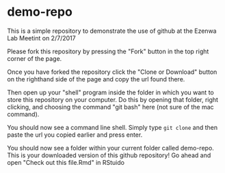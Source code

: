 # demo-repo

This is a simple repository to demonstrate the use of github at the Ezenwa Lab Meetint on 2/7/2017

Please fork this repository by pressing the "Fork" button in the top right corner of the page.

Once you have forked the repository click the "Clone or Download" button on the righthand side of the page and copy the url found there.

Then open up your "shell" program inside the folder in which you want to store this repository on your computer. Do this by opening that folder, right clicking, and choosing the command "git bash" here (not sure of the mac command).

You should now see a command line shell. Simply type `git clone` and then paste the url you copied earlier and press enter.

You should now see a folder within your current folder called demo-repo. This is your downloaded version of this github repository! Go ahead and open "Check out this file.Rmd" in RStuido
